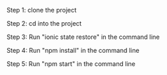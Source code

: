 Step 1: clone the project

Step 2: cd into the project

Step 3: Run "ionic state restore" in the command line

Step 4: Run "npm install" in the command line

Step 5: Run "npm start" in the command line